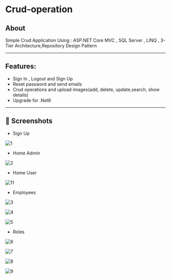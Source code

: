 # Crud-operation

## About

<p> Simple Crud Application Using : ASP.NET Core MVC , SQL Server , LINQ , 3-Tier Architecture,Repository Design Pattern</p>

***
## Features:
<ul>
  <li>Sign In , Logout and Sign Up</li>
  <li>Reset password and send emails</li>
  <li>Crud operations and upload images(add, delete, update,search, show details)</li>
  <li>Upgrade for .Net6</li>
</ul>

***
## 📱 Screenshots 

<ul>
  <li> Sign Up</li>
</ul>

![1](https://github.com/ManarIsmail/Simple-Management-application-with-Crud-operation-using-MVC-/assets/138307013/280e53b8-a444-4e25-9ef4-b10b3f85e638)


<ul>
  <li> Home Admin </li>
</ul>

![2](https://github.com/ManarIsmail/Simple-Management-application-with-Crud-operation-using-MVC-/assets/138307013/38dfcdc0-1d00-481e-afe3-45399f005073)

<ul>
  <li> Home User </li>
</ul>

![11](https://github.com/ManarIsmail/Simple-Management-application-with-Crud-operation-using-MVC-/assets/138307013/c4117ed0-71f4-4ba2-8fff-0d919a1c6bc8)



<ul>
  <li> Employees </li>
</ul>

![3](https://github.com/ManarIsmail/Simple-Management-application-with-Crud-operation-using-MVC-/assets/138307013/2015018f-e40b-442b-a7af-db72f391e38a)


![4](https://github.com/ManarIsmail/Simple-Management-application-with-Crud-operation-using-MVC-/assets/138307013/2c1e7368-cd64-492d-aed3-bd2c3222f525)


![5](https://github.com/ManarIsmail/Simple-Management-application-with-Crud-operation-using-MVC-/assets/138307013/2847c136-1b67-4e8f-8985-239deb7bf428)



<ul>
  <li> Roles </li>
</ul>

![6](https://github.com/ManarIsmail/Simple-Management-application-with-Crud-operation-using-MVC-/assets/138307013/615b3e6a-6cf5-40bf-996a-fcbc5cfb2801)


![7](https://github.com/ManarIsmail/Simple-Management-application-with-Crud-operation-using-MVC-/assets/138307013/e09ea480-490b-4784-89cb-231a59f566b0)


![8](https://github.com/ManarIsmail/Simple-Management-application-with-Crud-operation-using-MVC-/assets/138307013/a0e6082a-799a-4ba4-a2fb-2d233412f58b)


![9](https://github.com/ManarIsmail/Simple-Management-application-with-Crud-operation-using-MVC-/assets/138307013/8e908cb7-01a7-401d-bcb4-ad9cabe73e28)
